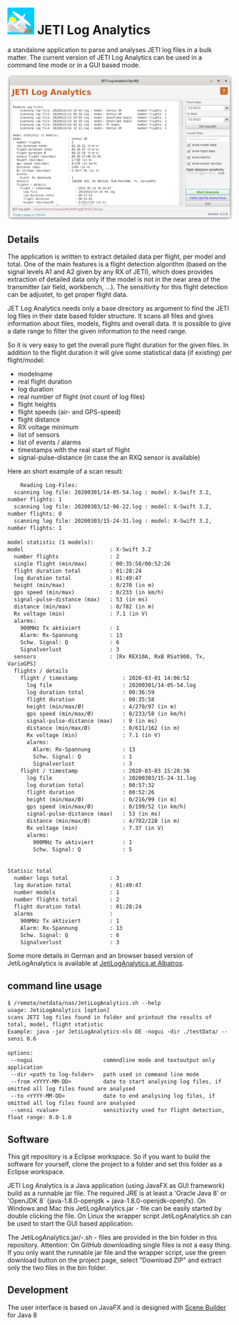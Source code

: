 # <img src="doc/img/glidersymbol.png" alt="symbol" width="60"/> JETI Log Analytics  

a standalone application to parse and analyses JETI log files in a bulk matter.
The current version of JETI Log Analytics can be used in a command line mode or in a GUI based mode.

![](doc/img/JetiLogAnalytics_GUI_en.png)

## Details
The application is written to extract detailed data per flight, per model and total. One of the main features is a flight detection algorithm (based on the signal levels A1 and A2 given by any RX of JETI), which does provides extraction of detailed data only if the model is not in the near area of the transmitter (air field, workbench, ...).
The sensitivity for this flight detection can be adjustet, to get proper flight data.

JET Log Analytics needs only a base directory as argument to find the JETI log files in their date based folder structure. It scans all files and gives information about files, models, flights and overall data.
It is possible to give a date range to filter the given information to the need range.

So it is very easy to get the overall pure flight duration for the given files. In addition to the flight duration it will give some statistical data (if existing) per flight/model:
* modelname
* real flight duration
* log duration
* real number of flight (not count of log files)
* flight heights
* flight speeds (air- and GPS-speed)
* flight distance
* RX voltage minimum 
* list of sensors
* list of events / alarms 
* timestamps with the real start of flight
* signal-pulse-distance (in case the an RXQ sensor is available)

 Here an short example of a scan result:
	
		Reading Log-Files:
	  scanning log file: 20200301/14-05-54.log : model: X-Swift 3.2, number flights: 1
	  scanning log file: 20200303/12-06-22.log : model: X-Swift 3.2, number flights: 0
	  scanning log file: 20200303/15-24-31.log : model: X-Swift 3.2, number flights: 1
	
	model statistic (1 models):
	model                           : X-Swift 3.2
	  number flights                : 2
	  single flight (min/max)       : 00:35:58/00:52:26
	  flight duration total         : 01:28:24
	  log duration total            : 01:49:47
	  height (min/max)              : 0/270 (in m)
	  gps speed (min/max)           : 0/233 (in km/h)
	  signal-pulse-distance (max)   : 53 (in ms)
	  distance (min/max)            : 0/782 (in m)
	  Rx voltage (min)              : 7.1 (in V)
	  alarms:
	    900MHz Tx aktiviert         : 1
	    Alarm: Rx-Spannung          : 13
	    Schw. Signal: Q             : 6
	    Signalverlust               : 3
	  sensors                       : [Rx REX10A, RxB RSat900, Tx, VarioGPS]
	  flights / details             
	    flight / timestamp              : 2020-03-01 14:06:52
	      log file                      : 20200301/14-05-54.log
	      log duration total            : 00:36:59
	      flight duration               : 00:35:58
	      height (min/max/Ø)            : 4/270/97 (in m)
	      gps speed (min/max/Ø)         : 0/233/58 (in km/h)
	      signal-pulse-distance (max)   : 9 (in ms)
	      distance (min/max/Ø)          : 0/611/162 (in m)
	      Rx voltage (min)              : 7.1 (in V)
	      alarms:
	        Alarm: Rx-Spannung          : 13
	        Schw. Signal: Q             : 1
	        Signalverlust               : 3
	    flight / timestamp              : 2020-03-03 15:28:30
	      log file                      : 20200303/15-24-31.log
	      log duration total            : 00:57:32
	      flight duration               : 00:52:26
	      height (min/max/Ø)            : 0/216/99 (in m)
	      gps speed (min/max/Ø)         : 0/199/52 (in km/h)
	      signal-pulse-distance (max)   : 53 (in ms)
	      distance (min/max/Ø)          : 4/782/228 (in m)
	      Rx voltage (min)              : 7.37 (in V)
	      alarms:
	        900MHz Tx aktiviert         : 1
	        Schw. Signal: Q             : 5
	
	
	Statisic total                  
	  number logs total             : 3
	  log duration total            : 01:49:47
	  number models                 : 1
	  number flights total          : 2
	  flight duration total         : 01:28:24
	  alarms                        :
	    900MHz Tx aktiviert         : 1
	    Alarm: Rx-Spannung          : 13
	    Schw. Signal: Q             : 6
	    Signalverlust               : 3
	
	

Some more details in German and an browser based version of JetiLogAnalytics is available at [JetiLogAnalytics at Albatros].
## command line usage
	$ /remote/netdata/nas/JetiLogAnalytics.sh --help
	usage: JetiLogAnalytics [option]
	scans JETI log files found in folder and printout the results of total, model, flight statistic
	Example: java -jar JetiLogAnalytics-nls DE -nogui -dir ./testData/ --sensi 0.6
	
	options:
	 --nogui                      commndline mode and textoutput only application
	 --dir <path to log-folder>   path used in command line mode
	 --from <YYYY-MM-DD>          date to start analysing log files, if omitted all log files found are analysed
	 --to <YYYY-MM-DD>            date to end analysing log files, if omitted all log files found are analysed
     --sensi <value>              sensitivity used for flight detection, float range: 0.0-1.0
	
## Software
This git repository is a Eclipse workspace. So if you want to build the software for yourself, clone the project to a folder and set this folder as a Eclipse workspace.

JETI Log Analytics is a Java application (using JavaFX as GUI framework) build as a runnable jar file.
The required JRE is at least a 'Oracle Java 8' or 'OpenJDK 8´ (java-1.8.0-openjdk + java-1.8.0-openjdk-openjfx).
On Windows and Mac this JetiLogAnalytics.jar - file can be easily started by double clicking the file. On Linux the wrapper script JetiLogAnalytics.sh can be used to start the GUI based application.

The JetiLogAnalytics.jar/-.sh - files are provided in the bin folder in this repository. 
Attention: On GitHub downloading single files is not a easy thing. If you only want the runnable jar file and the wrapper script, use the green download button on the project page, select "Download ZIP" and extract only the two files in the bin folder.

## Development
The user interface is based on JavaFX and is designed with [Scene Builder] for Java 8

[Scene Builder]: https://gluonhq.com/products/scene-builder/  "Scene Builder: Drag & Drop,
Rapid Application Development."
[JetiLogAnalytics at Albatros]: http://www.so-fa.de/nh/JetiLogAnalytics "JETI Log Analytics German page Albatros"
